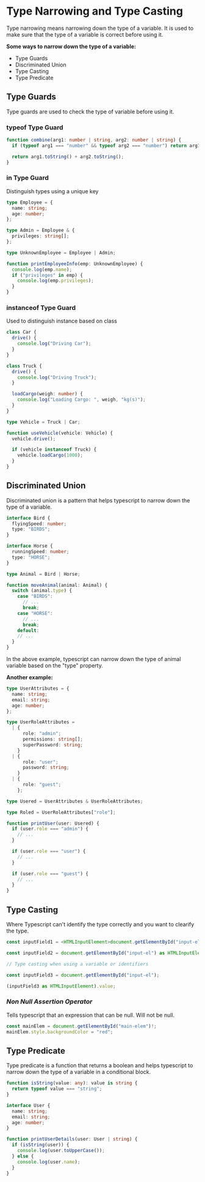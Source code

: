# Type Narrowing and Type Casting

Type narrowing means narrowing down the type of a variable. It is used to make sure that the type of a variable is correct before using it.

**Some ways to narrow down the type of a variable:**

- Type Guards
- Discriminated Union
- Type Casting
- Type Predicate

## Type Guards

Type guards are used to check the type of variable before using it.

### typeof Type Guard

```ts
function combine(arg1: number | string, arg2: number | string) {
  if (typeof arg1 === "number" && typeof arg2 === "number") return arg1 + arg2;

  return arg1.toString() + arg2.toString();
}
```

### in Type Guard

Distinguish types using a unique key

```ts
type Employee = {
  name: string;
  age: number;
};

type Admin = Employee & {
  privileges: string[];
};

type UnknownEmployee = Employee | Admin;

function printEmployeeInfo(emp: UnknownEmployee) {
  console.log(emp.name);
  if ("privileges" in emp) {
    console.log(emp.privileges);
  }
}
```

### instanceof Type Guard

Used to distinguish instance based on class

```ts
class Car {
  drive() {
    console.log("Driving Car");
  }
}

class Truck {
  drive() {
    console.log("Driving Truck");
  }

  loadCargo(weigh: number) {
    console.log("Loading Cargo: ", weigh, "kg(s)");
  }
}

type Vehicle = Truck | Car;

function useVehicle(vehicle: Vehicle) {
  vehicle.drive();

  if (vehicle instanceof Truck) {
    vehicle.loadCargo(1000);
  }
}
```

## Discriminated Union

Discriminated union is a pattern that helps typescript to narrow down the type of a variable.

```ts
interface Bird {
  flyingSpeed: number;
  type: "BIRDS";
}

interface Horse {
  runningSpeed: number;
  type: "HORSE";
}

type Animal = Bird | Horse;

function moveAnimal(animal: Animal) {
  switch (animal.type) {
    case "BIRDS":
      // ...
      break;
    case "HORSE":
      // ...
      break;
    default:
    // ...
  }
}
```

In the above example, typescript can narrow down the type of animal variable based on the "type" property.

**Another example:**

```ts
type UserAttributes = {
  name: string;
  email: string;
  age: number;
};

type UserRoleAttributes =
  | {
      role: "admin";
      permissions: string[];
      superPassword: string;
    }
  | {
      role: "user";
      password: string;
    }
  | {
      role: "guest";
    };

type Usered = UserAttributes & UserRoleAttributes;

type Roled = UserRoleAttributes["role"];

function printUser(user: Usered) {
  if (user.role === "admin") {
    // ...
  }

  if (user.role === "user") {
    // ...
  }

  if (user.role === "guest") {
    // ...
  }
}
```

## Type Casting

Where Typescript can't identify the type correctly and you want to clearify the type.

```ts
const inputField1 = <HTMLInputElement>document.getElementById("input-el"); // Using angle brackets. syntax clashes with jsx

const inputField2 = document.getElementById("input-el") as HTMLInputElement;

// Type casting when using a variable or identifiers

const inputField3 = document.getElementById("input-el");

(inputField3 as HTMLInputElement).value;
```

### _Non Null Assertion Operator_

Tells typescript that an expression that can be null. Will not be null.

```ts
const mainElem = document.getElementById("main-elem")!;
mainElem.style.backgroundColor = "red";
```

## Type Predicate

Type predicate is a function that returns a boolean and helps typescript to narrow down the type of a variable in a conditional block.

```ts
function isString(value: any): value is string {
  return typeof value === "string";
}

interface User {
  name: string;
  email: string;
  age: number;
}

function printUserDetails(user: User | string) {
  if (isString(user)) {
    console.log(user.toUpperCase());
  } else {
    console.log(user.name);
  }
}
```
